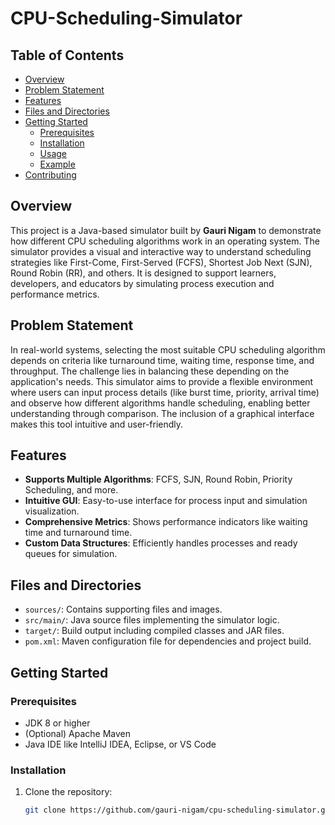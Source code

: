# CPU-Scheduling-Simulator

## Table of Contents
- [Overview](#overview)
- [Problem Statement](#problem-statement)
- [Features](#features)
- [Files and Directories](#files-and-directories)
- [Getting Started](#getting-started)
  - [Prerequisites](#prerequisites)
  - [Installation](#installation)
  - [Usage](#usage)
  - [Example](#example)
- [Contributing](#contributing)

## Overview

This project is a Java-based simulator built by **Gauri Nigam** to demonstrate how different CPU scheduling algorithms work in an operating system. The simulator provides a visual and interactive way to understand scheduling strategies like First-Come, First-Served (FCFS), Shortest Job Next (SJN), Round Robin (RR), and others. It is designed to support learners, developers, and educators by simulating process execution and performance metrics.

## Problem Statement

In real-world systems, selecting the most suitable CPU scheduling algorithm depends on criteria like turnaround time, waiting time, response time, and throughput. The challenge lies in balancing these depending on the application's needs. This simulator aims to provide a flexible environment where users can input process details (like burst time, priority, arrival time) and observe how different algorithms handle scheduling, enabling better understanding through comparison. The inclusion of a graphical interface makes this tool intuitive and user-friendly.

## Features

- **Supports Multiple Algorithms**: FCFS, SJN, Round Robin, Priority Scheduling, and more.
- **Intuitive GUI**: Easy-to-use interface for process input and simulation visualization.
- **Comprehensive Metrics**: Shows performance indicators like waiting time and turnaround time.
- **Custom Data Structures**: Efficiently handles processes and ready queues for simulation.

## Files and Directories

- `sources/`: Contains supporting files and images.
- `src/main/`: Java source files implementing the simulator logic.
- `target/`: Build output including compiled classes and JAR files.
- `pom.xml`: Maven configuration file for dependencies and project build.

## Getting Started

### Prerequisites

- JDK 8 or higher
- (Optional) Apache Maven
- Java IDE like IntelliJ IDEA, Eclipse, or VS Code

### Installation

1. Clone the repository:
   ```bash
   git clone https://github.com/gauri-nigam/cpu-scheduling-simulator.git
